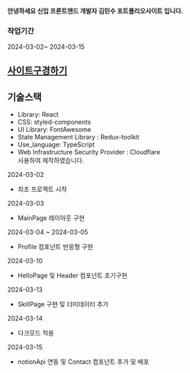 <h4>안녕하세요 신입 프론트엔드 개발자 김민수 포트폴리오사이트 입니다.

### 작업기간

2024-03-02~ 2024-03-15

## [사이트구경하기](https://portfolio-namsan01.vercel.app/)

## 기술스택

- Library: React
- CSS: styled-components
- UI Library: FontAwesome
- State Management Library : Redux-toolkit
- Use_language: TypeScript
- Web Infrastructure Security Provider : Cloudflare
  <br>
  사용하여 제작하였습니다.

2024-03-02

- 최초 프로젝트 시작

2024-03-03

- MainPage 레이아웃 구현

2024-03-04 ~ 2024-03-05

- Profile 컴포넌트 반응형 구현

2024-03-10

- HelloPage 및 Header 컴포넌트 초기구현

2024-03-13

- SkillPage 구현 및 더미데이터 추가

2024-03-14

- 다크모드 적용

2024-03-15

- notionApi 연동 및 Contact 컴포넌트 추가 및 배포
